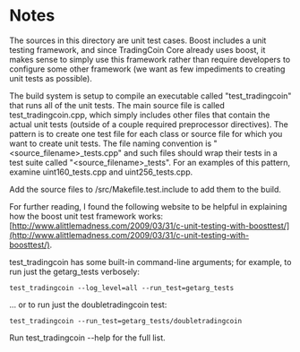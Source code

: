 # Notes
The sources in this directory are unit test cases.  Boost includes a
unit testing framework, and since TradingCoin Core already uses boost, it makes
sense to simply use this framework rather than require developers to
configure some other framework (we want as few impediments to creating
unit tests as possible).

The build system is setup to compile an executable called "test_tradingcoin"
that runs all of the unit tests.  The main source file is called
test_tradingcoin.cpp, which simply includes other files that contain the
actual unit tests (outside of a couple required preprocessor
directives).  The pattern is to create one test file for each class or
source file for which you want to create unit tests.  The file naming
convention is "<source_filename>_tests.cpp" and such files should wrap
their tests in a test suite called "<source_filename>_tests".  For an
examples of this pattern, examine uint160_tests.cpp and
uint256_tests.cpp.

Add the source files to /src/Makefile.test.include to add them to the build.

For further reading, I found the following website to be helpful in
explaining how the boost unit test framework works:
[http://www.alittlemadness.com/2009/03/31/c-unit-testing-with-boosttest/](http://www.alittlemadness.com/2009/03/31/c-unit-testing-with-boosttest/).

test_tradingcoin has some built-in command-line arguments; for
example, to run just the getarg_tests verbosely:

    test_tradingcoin --log_level=all --run_test=getarg_tests

... or to run just the doubletradingcoin test:

    test_tradingcoin --run_test=getarg_tests/doubletradingcoin

Run  test_tradingcoin --help   for the full list.

